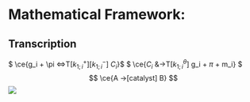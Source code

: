 # Mathematical Framework:
## Transcription
$    \ce{g_i + \pi <=>T[$k_{1;i}^{+}$][$k_{1;i}^{-}$] $C_i$}$
 $   \ce{$C_i$ &->T[$k^{\theta}_{1;i}$] g_i + $\pi$ + m_i} $
$$ \ce{A ->[catalyst] B} $$
<img src="https://render.githubusercontent.com/render/math?math=e^{i \pi} = -1">
